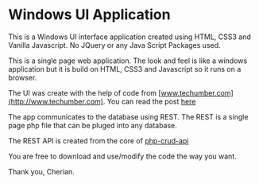 # Windows UI Application
This is a Windows UI interface application created using HTML, CSS3 and Vanilla Javascript.  No JQuery or any Java Script Packages used. 

This is a single page web application. The look and feel is like a windows application but it is build on HTML, CSS3 and Javascript so it runs on a browser. 

The UI was create with the help of code from [www.techumber.com](http://www.techumber.com). You can read the post [here](https://www.techumber.com/the-ultimate-windows7-desktop-using-pure-css3-jquery/)

The app communicates to the database using REST. The REST is a single page php file that can be pluged into any database.

The REST API is created from the core of [php-crud-api](https://github.com/mevdschee/php-crud-api/blob/master/extras/core.php)

You are free to download and use/modify the code the way you want.

Thank you,
Cherian. 
